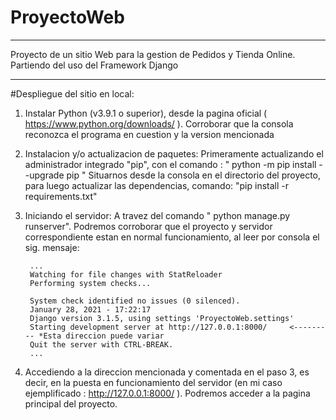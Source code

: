 # ProyectoWeb
-------------------------------------------------------------------------------------------------------------------------------------------------------------------------

Proyecto de un sitio Web para la gestion de Pedidos y Tienda Online. Partiendo del uso del Framework Django

-------------------------------------------------------------------------------------------------------------------------------------------------------------------------
#Despliegue del sitio en local:

1. Instalar Python (v3.9.1 o superior), desde la pagina oficial ( https://www.python.org/downloads/ ).
    Corroborar que la consola reconozca el programa en cuestion y la version mencionada
 
2. Instalacion y/o actualizacion de paquetes:
    Primeramente actualizando el administrador integrado "pip", con el comando : " python -m pip install --upgrade pip "
    Situarnos desde la consola en el directorio del proyecto,
    para luego actualizar las dependencias, comando: "pip install -r requirements.txt"
    
3. Iniciando el servidor:
    A travez del comando " python manage.py runserver".
    Podremos corroborar que el proyecto y servidor correspondiente estan en normal funcionamiento,
    al leer por consola el sig. mensaje:
        
        ...
        Watching for file changes with StatReloader
        Performing system checks...

        System check identified no issues (0 silenced).
        January 28, 2021 - 17:22:17
        Django version 3.1.5, using settings 'ProyectoWeb.settings'
        Starting development server at http://127.0.0.1:8000/     <--------- *Esta direccion puede variar
        Quit the server with CTRL-BREAK.
        ...
    
4. Accediendo a la direccion mencionada y comentada en el paso 3, es decir,
   en la puesta en funcionamiento del servidor (en mi caso ejemplificado :  http://127.0.0.1:8000/ ).
   Podremos acceder a la pagina principal del proyecto.



